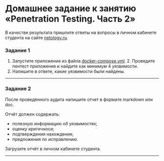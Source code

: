 # Домашнее задание к занятию «Penetration Testing. Часть 2»

В качестве результата пришлите ответы на вопросы в личном кабинете студента на сайте [netology.ru](https://netology.ru/).

### Задание 1

1. Запустите приложение из файла [docker-compose.yml](https://github.com/netology-code/ibdef-homeworks/tree/master/07_pentest_2/assets/docker-compose.yml).  2. Проведите пентест приложения и найдите как минимум 4 уязвимости. 
3. Напишите в ответе, какие уязвимости были найдены.

------

### Задание 2

После проведённого аудита напишите отчет в формате markdown или doc. 

Отчёт должен содержать:
- полезную информацию об уязвимостях;
- оценку критичноси;
- подтверждения нахождения;
- предложения по исправлению.

Загрузите отчёт в личном кабинете студента.

------


